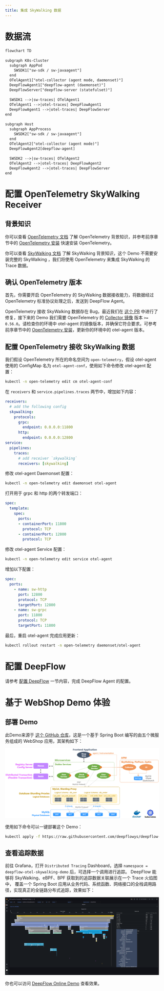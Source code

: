 ```yaml
---
title: 集成 SkyWalking 数据
---
```


# 数据流

```mermaid
flowchart TD

subgraph K8s-Cluster
  subgraph AppPod
    SWSDK1["sw-sdk / sw-javaagent"]
  end
  OTelAgent1["otel-collector (agent mode, daemonset)"]
  DeepFlowAgent1["deepflow-agent (daemonset)"]
  DeepFlowServer["deepflow-server (statefulset)"]

  SWSDK1 -->|sw-traces| OTelAgent1
  OTelAgent1 -->|otel-traces| DeepFlowAgent1
  DeepFlowAgent1 -->|otel-traces| DeepFlowServer
end

subgraph Host
  subgraph AppProcess
    SWSDK2["sw-sdk / sw-javaagent"]
  end
  OTelAgent2["otel-collector (agent mode)"]
  DeepFlowAgent2[deepflow-agent]

  SWSDK2 -->|sw-traces| OTelAgent2
  OTelAgent2 -->|otel-traces| DeepFlowAgent2
  DeepFlowAgent2 -->|otel-traces| DeepFlowServer
end
```

# 配置 OpenTelemetry SkyWalking Receiver

## 背景知识

你可以查看 [OpenTelemetry 文档](https://opentelemetry.io/docs/) 了解 OpenTelemetry 背景知识，并参考前序章节中的 [OpenTelemetry 安装](../tracing/opentelemetry/#配置-opentelemetry) 快速安装 OpenTelemetry。

你可以查看 [SkyWalking 文档](https://skywalking.apache.org/docs/) 了解 SkyWalking 背景知识，这个 Demo 不需要安装完整的 SkyWalking ，我们将使用 OpenTelemetry 来集成 SkyWalking 的 Trace 数据。

## 确认 OpenTelemetry 版本

首先，你需要开启 OpenTelemetry 的 SkyWalking 数据接收能力，将数据经过 OpenTelemetry 标准协议处理之后，发送到 DeepFlow Agent。

OpenTelemetry 接收 SkyWalking 数据存在 Bug，最近我们在 [这个 PR](https://github.com/open-telemetry/opentelemetry-collector-contrib/pull/11562) 中进行了修复，接下来的 Demo 我们需要 OpenTelemetry 的 [Collector 镜像](https://hub.docker.com/r/otel/opentelemetry-collector-contrib) 版本 `>= 0.56.0`。请检查你的环境中 otel-agent 的镜像版本，并确保它符合要求。可参考前序章节中的 [OpenTelemetry 安装](../tracing/opentelemetry/#配置-otel-agent)，更新你的环境中的 otel-agent 版本。

## 配置 OpenTelemetry 接收 SkyWalking 数据

我们假设 OpenTelemetry 所在的命名空间为 `open-telemetry`，假设 otel-agent 使用的 ConfigMap 名为 `otel-agent-conf`，使用如下命令修改 otel-agent 配置：
```bash
kubectl -n open-telemetry edit cm otel-agent-conf
```

在 `receivers` 和 `service.pipelines.traces` 两节中，增加如下内容：
```yaml
receivers:
  # add the following config
  skywalking:
    protocols:
      grpc:
        endpoint: 0.0.0.0:11800
      http:
        endpoint: 0.0.0.0:12800
service:
  pipelines:
    traces:
      # add receiver `skywalking`
      receivers: [skywalking]
```

修改 otel-agent Daemonset 配置：
```bash
kubectl -n open-telemetry edit daemonset otel-agent
```

打开用于 grpc 和 http 的两个转发端口：
```yaml
spec:
  template:
    spec:
      ports:
      - containerPort: 11800
        protocol: TCP
      - containerPort: 12800
        protocol: TCP
```

修改 otel-agent Service 配置：
```bash
kubectl -n open-telemetry edit service otel-agent
```

增加以下配置：
```yaml
spec:
  ports:
    - name: sw-http
      port: 12800
      protocol: TCP
      targetPort: 12800
    - name: sw-grpc
      port: 11800
      protocol: TCP
      targetPort: 11800
```

最后，重启 otel-agent 完成应用更新：
```bash
kubectl rollout restart -n open-telemetry daemonset/otel-agent
```

# 配置 DeepFlow

请参考 [配置 DeepFlow](../tracing/opentelemetry/#配置-deepflow) 一节内容，完成 DeepFlow Agent 的配置。

# 基于 WebShop Demo 体验

## 部署 Demo

此Demo来源于 [这个 GitHub 仓库](https://github.com/liuzhibin-cn/my-demo)，这是一个基于 Spring Boot 编写的由五个微服务组成的 WebShop 应用，其架构如下：

![Sping Boot Demo Architecture](./imgs/spring-boot-webshop-arch.png)

使用如下命令可以一键部署这个 Demo：
```bash
kubectl apply -f https://raw.githubusercontent.com/deepflowys/deepflow-demo/main/DeepFlow-Otel-SkyWalking-Demo/deepflow-otel-skywalking-demo.yaml
```

## 查看追踪数据

前往 Grafana，打开 `Distributed Tracing` Dashboard，选择 `namespace = deepflow-otel-skywalking-demo` 后，可选择一个调用进行追踪。
DeepFlow 能够将 SkyWalking、eBPF、BPF 获取到的追踪数据关联展示在一个 Trace 火焰图中，
覆盖一个 Spring Boot 应用从业务代码、系统函数、网络接口的全栈调用路径，实现真正的全链路分布式追踪，效果如下：

![OTel SkyWalking Demo](./imgs/otel-skywalking-demo.png)

你也可以访问 [DeepFlow Online Demo](https://ce-demo.deepflow.yunshan.net/d/Distributed_Tracing/distributed-tracing?var-namespace=deepflow-otel-skywalking-demo&from=deepflow-doc) 查看效果。

